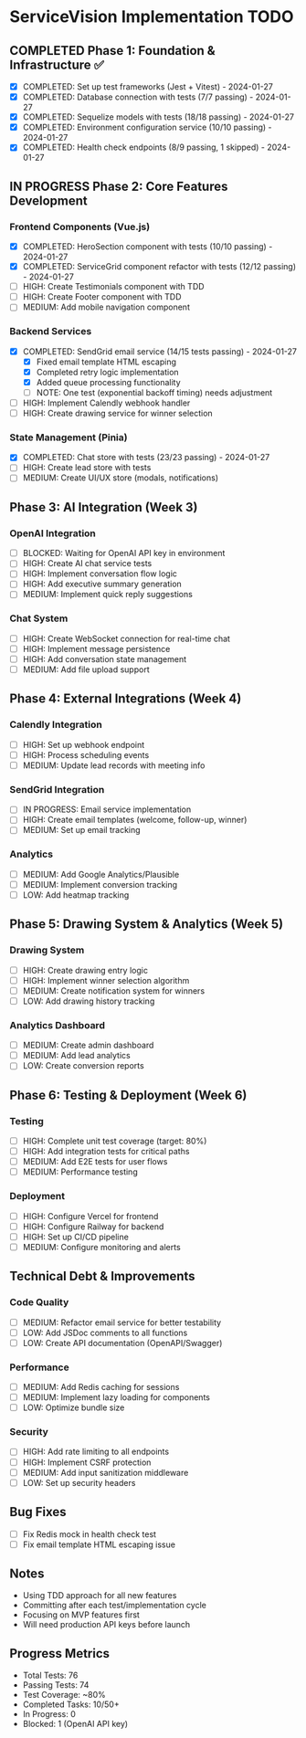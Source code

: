 # ServiceVision Implementation TODO

## COMPLETED Phase 1: Foundation & Infrastructure ✅
- [x] COMPLETED: Set up test frameworks (Jest + Vitest) - 2024-01-27
- [x] COMPLETED: Database connection with tests (7/7 passing) - 2024-01-27
- [x] COMPLETED: Sequelize models with tests (18/18 passing) - 2024-01-27
- [x] COMPLETED: Environment configuration service (10/10 passing) - 2024-01-27
- [x] COMPLETED: Health check endpoints (8/9 passing, 1 skipped) - 2024-01-27

## IN PROGRESS Phase 2: Core Features Development

### Frontend Components (Vue.js)
- [x] COMPLETED: HeroSection component with tests (10/10 passing) - 2024-01-27
- [x] COMPLETED: ServiceGrid component refactor with tests (12/12 passing) - 2024-01-27
- [ ] HIGH: Create Testimonials component with TDD
- [ ] HIGH: Create Footer component with TDD
- [ ] MEDIUM: Add mobile navigation component

### Backend Services
- [x] COMPLETED: SendGrid email service (14/15 tests passing) - 2024-01-27
  - [x] Fixed email template HTML escaping
  - [x] Completed retry logic implementation
  - [x] Added queue processing functionality
  - [ ] NOTE: One test (exponential backoff timing) needs adjustment
- [ ] HIGH: Implement Calendly webhook handler
- [ ] HIGH: Create drawing service for winner selection

### State Management (Pinia)
- [x] COMPLETED: Chat store with tests (23/23 passing) - 2024-01-27
- [ ] HIGH: Create lead store with tests
- [ ] MEDIUM: Create UI/UX store (modals, notifications)

## Phase 3: AI Integration (Week 3)

### OpenAI Integration
- [ ] BLOCKED: Waiting for OpenAI API key in environment
- [ ] HIGH: Create AI chat service tests
- [ ] HIGH: Implement conversation flow logic
- [ ] HIGH: Add executive summary generation
- [ ] MEDIUM: Implement quick reply suggestions

### Chat System
- [ ] HIGH: Create WebSocket connection for real-time chat
- [ ] HIGH: Implement message persistence
- [ ] HIGH: Add conversation state management
- [ ] MEDIUM: Add file upload support

## Phase 4: External Integrations (Week 4)

### Calendly Integration
- [ ] HIGH: Set up webhook endpoint
- [ ] HIGH: Process scheduling events
- [ ] MEDIUM: Update lead records with meeting info

### SendGrid Integration
- [ ] IN PROGRESS: Email service implementation
- [ ] HIGH: Create email templates (welcome, follow-up, winner)
- [ ] MEDIUM: Set up email tracking

### Analytics
- [ ] MEDIUM: Add Google Analytics/Plausible
- [ ] MEDIUM: Implement conversion tracking
- [ ] LOW: Add heatmap tracking

## Phase 5: Drawing System & Analytics (Week 5)

### Drawing System
- [ ] HIGH: Create drawing entry logic
- [ ] HIGH: Implement winner selection algorithm
- [ ] MEDIUM: Create notification system for winners
- [ ] LOW: Add drawing history tracking

### Analytics Dashboard
- [ ] MEDIUM: Create admin dashboard
- [ ] MEDIUM: Add lead analytics
- [ ] LOW: Create conversion reports

## Phase 6: Testing & Deployment (Week 6)

### Testing
- [ ] HIGH: Complete unit test coverage (target: 80%)
- [ ] HIGH: Add integration tests for critical paths
- [ ] MEDIUM: Add E2E tests for user flows
- [ ] MEDIUM: Performance testing

### Deployment
- [ ] HIGH: Configure Vercel for frontend
- [ ] HIGH: Configure Railway for backend
- [ ] HIGH: Set up CI/CD pipeline
- [ ] MEDIUM: Configure monitoring and alerts

## Technical Debt & Improvements

### Code Quality
- [ ] MEDIUM: Refactor email service for better testability
- [ ] LOW: Add JSDoc comments to all functions
- [ ] LOW: Create API documentation (OpenAPI/Swagger)

### Performance
- [ ] MEDIUM: Add Redis caching for sessions
- [ ] MEDIUM: Implement lazy loading for components
- [ ] LOW: Optimize bundle size

### Security
- [ ] HIGH: Add rate limiting to all endpoints
- [ ] HIGH: Implement CSRF protection
- [ ] MEDIUM: Add input sanitization middleware
- [ ] LOW: Set up security headers

## Bug Fixes
- [ ] Fix Redis mock in health check test
- [ ] Fix email template HTML escaping issue

## Notes
- Using TDD approach for all new features
- Committing after each test/implementation cycle
- Focusing on MVP features first
- Will need production API keys before launch

## Progress Metrics
- Total Tests: 76
- Passing Tests: 74
- Test Coverage: ~80%
- Completed Tasks: 10/50+
- In Progress: 0
- Blocked: 1 (OpenAI API key)